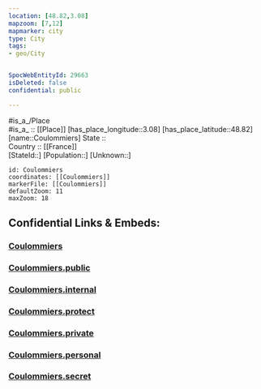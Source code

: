 ```yaml
---
location: [48.82,3.08] 
mapzoom: [7,12] 
mapmarker: city 
type: City
tags:
- geo/City


SpocWebEntityId: 29663
isDeleted: false
confidential: public

---
```

#is_a_/Place  
#is_a_ :: [[Place]] 
[has_place_longitude::3.08] 
[has_place_latitude::48.82] 
[name::Coulommiers] 
State ::  
Country :: [[France]]  
[StateId::] 
[Population::] 
[Unknown::] 


```leaflet
id: Coulommiers
coordinates: [[Coulommiers]] 
markerFile: [[Coulommiers]] 
defaultZoom: 11 
maxZoom: 18
```


## Confidential Links & Embeds: 

### [Coulommiers](/_Standards/Earth/Continent/Europe/Europe~West/France/regions~France/Île-de-France/departments~Île-de-France/Seine-et-Marne/communes~Seine-et-Marne/Meaux/cities~Meaux/Coulommiers.md) 

### [Coulommiers.public](/_public/Earth/Continent/Europe/Europe~West/France/regions~France/Île-de-France/departments~Île-de-France/Seine-et-Marne/communes~Seine-et-Marne/Meaux/cities~Meaux/Coulommiers.public.md) 

### [Coulommiers.internal](/_internal/Earth/Continent/Europe/Europe~West/France/regions~France/Île-de-France/departments~Île-de-France/Seine-et-Marne/communes~Seine-et-Marne/Meaux/cities~Meaux/Coulommiers.internal.md) 

### [Coulommiers.protect](/_protect/Earth/Continent/Europe/Europe~West/France/regions~France/Île-de-France/departments~Île-de-France/Seine-et-Marne/communes~Seine-et-Marne/Meaux/cities~Meaux/Coulommiers.protect.md) 

### [Coulommiers.private](/_private/Earth/Continent/Europe/Europe~West/France/regions~France/Île-de-France/departments~Île-de-France/Seine-et-Marne/communes~Seine-et-Marne/Meaux/cities~Meaux/Coulommiers.private.md) 

### [Coulommiers.personal](/_personal/Earth/Continent/Europe/Europe~West/France/regions~France/Île-de-France/departments~Île-de-France/Seine-et-Marne/communes~Seine-et-Marne/Meaux/cities~Meaux/Coulommiers.personal.md) 

### [Coulommiers.secret](/_secret/Earth/Continent/Europe/Europe~West/France/regions~France/Île-de-France/departments~Île-de-France/Seine-et-Marne/communes~Seine-et-Marne/Meaux/cities~Meaux/Coulommiers.secret.md)

